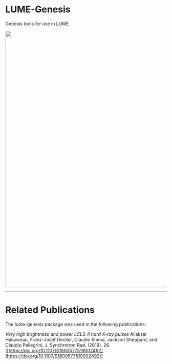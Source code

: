 # LUME-Genesis
Genesis tools for use in LUME

<div align="center">
  <img src="assets/field.png", width="800">
</div>



---
# Related Publications

The lume-genesis package was used in the following publications:

*Very high brightness and power LCLS-II hard X-ray pulses*
Aliaksei Halavanau, Franz-Josef Decker, Claudio Emma, Jackson Sheppard, and Claudio Pellegrini,
J. Synchrotron Rad. (2019). 26
[[https://doi.org/10.1107/S1600577519002492](https://doi.org/10.1107/S1600577519002492)]
